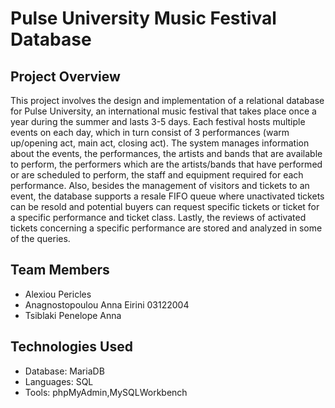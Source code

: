 # Pulse University Music Festival Database
## Project Overview

This project involves the design and implementation of a relational database for Pulse University, an international music festival that takes place once a year during the summer and lasts 3-5 days. Each festival hosts multiple events on each day, which in turn consist of 3 performances (warm up/opening act, main act, closing act). The system manages information about the events, the performances, the artists and bands that are available to perform, the performers which are the artists/bands that have performed or are scheduled to perform, the staff and equipment required for each performance. Also, besides the management of visitors and tickets to an event, the database supports a resale FIFO queue where unactivated tickets can be resold and potential buyers can request specific tickets or ticket for a specific performance and ticket class. Lastly, the reviews of activated tickets concerning a specific performance are stored and analyzed in some of the queries.

## Team Members
- Alexiou Pericles
- Anagnostopoulou Anna Eirini 03122004
- Tsiblaki Penelope Anna

## Technologies Used
- Database: MariaDB
- Languages: SQL
- Tools: phpMyAdmin,MySQLWorkbench





